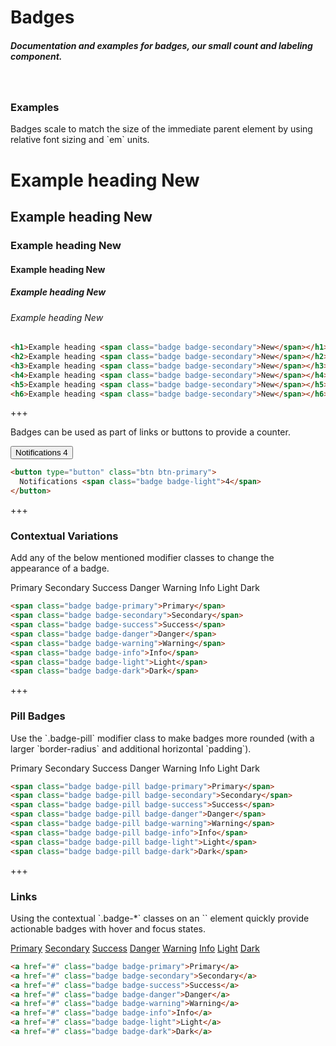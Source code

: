 
# Badges

##### Documentation and examples for badges, our small count and labeling component.

<br>

### Examples

<p>
  Badges scale to match the size of the immediate parent element by using
  relative font sizing and `em` units.
</p>

<h1>Example heading <span class="badge badge-secondary">New</span></h1>
<h2>Example heading <span class="badge badge-secondary">New</span></h2>
<h3>Example heading <span class="badge badge-secondary">New</span></h3>
<h4>Example heading <span class="badge badge-secondary">New</span></h4>
<h5>Example heading <span class="badge badge-secondary">New</span></h5>
<h6 class="mb-3">Example heading <span class="badge badge-secondary">New</span></h6>

```html
<h1>Example heading <span class="badge badge-secondary">New</span></h1>
<h2>Example heading <span class="badge badge-secondary">New</span></h2>
<h3>Example heading <span class="badge badge-secondary">New</span></h3>
<h4>Example heading <span class="badge badge-secondary">New</span></h4>
<h5>Example heading <span class="badge badge-secondary">New</span></h5>
<h6>Example heading <span class="badge badge-secondary">New</span></h6>
```

+++

<p>
  Badges can be used as part of links or buttons to provide a counter.
</p>

<button type="button" class="btn btn-primary mb-3">
  Notifications <span class="badge badge-light">4</span>
</button>

```html
<button type="button" class="btn btn-primary">
  Notifications <span class="badge badge-light">4</span>
</button>
```

+++

### Contextual Variations

<p>
  Add any of the below mentioned modifier classes to change the appearance of
  a badge.
</p>

<span class="badge badge-primary">Primary</span>
<span class="badge badge-secondary">Secondary</span>
<span class="badge badge-success">Success</span>
<span class="badge badge-danger">Danger</span>
<span class="badge badge-warning">Warning</span>
<span class="badge badge-info">Info</span>
<span class="badge badge-light">Light</span>
<span class="badge badge-dark">Dark</span>

```html
<span class="badge badge-primary">Primary</span>
<span class="badge badge-secondary">Secondary</span>
<span class="badge badge-success">Success</span>
<span class="badge badge-danger">Danger</span>
<span class="badge badge-warning">Warning</span>
<span class="badge badge-info">Info</span>
<span class="badge badge-light">Light</span>
<span class="badge badge-dark">Dark</span>
```

+++

### Pill Badges

<p>
  Use the `.badge-pill` modifier class to make badges more rounded (with a
  larger `border-radius` and additional horizontal `padding`).
</p>

<span class="badge badge-pill badge-primary">Primary</span>
<span class="badge badge-pill badge-secondary">Secondary</span>
<span class="badge badge-pill badge-success">Success</span>
<span class="badge badge-pill badge-danger">Danger</span>
<span class="badge badge-pill badge-warning">Warning</span>
<span class="badge badge-pill badge-info">Info</span>
<span class="badge badge-pill badge-light">Light</span>
<span class="badge badge-pill badge-dark">Dark</span>

```html
<span class="badge badge-pill badge-primary">Primary</span>
<span class="badge badge-pill badge-secondary">Secondary</span>
<span class="badge badge-pill badge-success">Success</span>
<span class="badge badge-pill badge-danger">Danger</span>
<span class="badge badge-pill badge-warning">Warning</span>
<span class="badge badge-pill badge-info">Info</span>
<span class="badge badge-pill badge-light">Light</span>
<span class="badge badge-pill badge-dark">Dark</span>
```

+++

### Links

<p>
  Using the contextual `.badge-*` classes on an `<a>` element quickly provide
  actionable badges with hover and focus states.
</p>

<a href="#" class="badge badge-primary px-3 py-1">Primary</a>
<a href="#" class="badge badge-secondary px-3 py-1">Secondary</a>
<a href="#" class="badge badge-success px-3 py-1">Success</a>
<a href="#" class="badge badge-danger px-3 py-1">Danger</a>
<a href="#" class="badge badge-warning px-3 py-1">Warning</a>
<a href="#" class="badge badge-info px-3 py-1">Info</a>
<a href="#" class="badge badge-light px-3 py-1">Light</a>
<a href="#" class="badge badge-dark px-3 py-1">Dark</a>

```html
<a href="#" class="badge badge-primary">Primary</a>
<a href="#" class="badge badge-secondary">Secondary</a>
<a href="#" class="badge badge-success">Success</a>
<a href="#" class="badge badge-danger">Danger</a>
<a href="#" class="badge badge-warning">Warning</a>
<a href="#" class="badge badge-info">Info</a>
<a href="#" class="badge badge-light">Light</a>
<a href="#" class="badge badge-dark">Dark</a>
```

